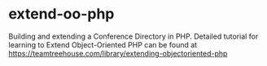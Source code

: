 # extend-oo-php
Building and extending a Conference Directory in PHP. Detailed tutorial for learning to Extend Object-Oriented PHP can be found at https://teamtreehouse.com/library/extending-objectoriented-php
